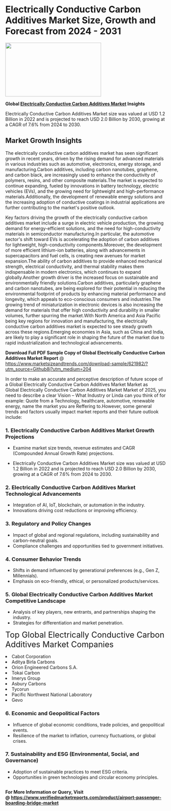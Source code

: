<H1>Electrically Conductive Carbon Additives Market Size, Growth and Forecast from 2024 - 2031</H1><img class="aligncenter size-medium wp-image-584254" src="https://thirdeyenews.in/wp-content/uploads/2024/09/Global-Market-Research-300x168.jpeg" alt="" width="300" height="168" /><p><strong>Global&nbsp;<a href="https://www.marketsizeandtrends.com/download-sample/621982/?utm_source=Github8j?utm_medium=204">Electrically Conductive Carbon Additives Market</a> Insights</strong></p><p>Electrically Conductive Carbon Additives Market size was valued at USD 1.2 Billion in 2022 and is projected to reach USD 2.0 Billion by 2030, growing at a CAGR of 7.6% from 2024 to 2030.</p><p><h2>Market Growth Insights</h2> <p>The electrically conductive carbon additives market has seen significant growth in recent years, driven by the rising demand for advanced materials in various industries such as automotive, electronics, energy storage, and manufacturing.Carbon additives, including carbon nanotubes, graphene, and carbon black, are increasingly used to enhance the conductivity of polymers, resins, and other composite materials.The market is expected to continue expanding, fueled by innovations in battery technology, electric vehicles (EVs), and the growing need for lightweight and high-performance materials.Additionally, the development of renewable energy solutions and the increasing adoption of conductive coatings in industrial applications are further contributing to the market's positive outlook.</p> <p>Key factors driving the growth of the electrically conductive carbon additives market include a surge in electric vehicle production, the growing demand for energy-efficient solutions, and the need for high-conductivity materials in semiconductor manufacturing.In particular, the automotive sector's shift toward EVs is accelerating the adoption of carbon additives for lightweight, high-conductivity components.Moreover, the development of more efficient lithium-ion batteries, along with advancements in supercapacitors and fuel cells, is creating new avenues for market expansion.The ability of carbon additives to provide enhanced mechanical strength, electrical conductivity, and thermal stability makes them indispensable in modern electronics, which continues to expand globally.Another growth driver is the increased focus on sustainable and environmentally friendly solutions.Carbon additives, particularly graphene and carbon nanotubes, are being explored for their potential in reducing the environmental footprint of products by enhancing material performance and longevity, which appeals to eco-conscious consumers and industries.The growing trend of miniaturization in electronic devices is also increasing the demand for materials that offer high conductivity and durability in smaller volumes, further spurring the market.With North America and Asia Pacific being key regions for innovation and manufacturing, the electrically conductive carbon additives market is expected to see steady growth across these regions.Emerging economies in Asia, such as China and India, are likely to play a significant role in shaping the future of the market due to rapid industrialization and technological advancements.<p><span class=""><strong>Download Full PDF Sample Copy of Global Electrically Conductive Carbon Additives Market Report</strong> @ <a href="https://www.marketsizeandtrends.com/download-sample/621982/?utm_source=Github8j?utm_medium=204" target="_blank">https://www.marketsizeandtrends.com/download-sample/621982/?utm_source=Github8j?utm_medium=204</a></span></p><p>In order to make an accurate and perceptive description of future scope of a Global&nbsp;Electrically Conductive Carbon Additives Market Market as Global&nbsp;Electrically Conductive Carbon Additives Market Market of 2025, you need to describe a clear Vision &ndash; What Industry or Linda can you think of for example: Quote from a Technology, healthcare, automotive, renewable energy, name the market you are Reffering to.However, some general trends and factors usually impact market reports and their future outlook include:</p><h3>1.&nbsp;<strong>Electrically Conductive Carbon Additives Market Growth Projections</strong></h3><ul><li>Examine market size trends, revenue estimates and CAGR (Compounded Annual Growth Rate) projections.</li><li><p>Electrically Conductive Carbon Additives Market size was valued at USD 1.2 Billion in 2022 and is projected to reach USD 2.0 Billion by 2030, growing at a CAGR of 7.6% from 2024 to 2030.</p></li></ul><h3>2.&nbsp;<strong>Electrically Conductive Carbon Additives Market Technological Advancements</strong></h3><ul><li>Integration of AI, IoT, blockchain, or automation in the industry.</li><li>Innovations driving cost reductions or improving efficiency.</li></ul><h3>3.&nbsp;<strong>Regulatory and Policy Changes</strong></h3><ul><li>Impact of global and regional regulations, including sustainability and carbon-neutral goals.</li><li>Compliance challenges and opportunities tied to government initiatives.</li></ul><h3>4.&nbsp;<strong>Consumer Behavior Trends</strong></h3><ul><li>Shifts in demand influenced by generational preferences (e.g., Gen Z, Millennials).</li><li>Emphasis on eco-friendly, ethical, or personalized products/services.</li></ul><h3>5.&nbsp;<strong>Global Electrically Conductive Carbon Additives Market Competitive Landscape</strong></h3><ul><li>Analysis of key players, new entrants, and partnerships shaping the industry.</li><li>Strategies for differentiation and market penetration.</li></ul><p data-pm-slice="1 1 []"><span style="color: inherit; font-family: inherit; font-size: 25px;">Top Global Electrically Conductive Carbon Additives Market Companies</span></p><div class="" data-test-id=""><p><li>Cabot Corporation</li><li> Aditya Birla Carbons</li><li> Orion Engineered Carbons S.A.</li><li> Tokai Carbon</li><li> Imerys Group</li><li> Asbury Carbons</li><li> Tycorun</li><li> Pacific Northwest National Laboratory</li><li> Gevo</li></p></div><h3>6.&nbsp;<strong>Economic and Geopolitical Factors</strong></h3><ul><li>Influence of global economic conditions, trade policies, and geopolitical events.</li><li>Resilience of the market to inflation, currency fluctuations, or global crises.</li></ul><h3>7.&nbsp;<strong>Sustainability and ESG (Environmental, Social, and Governance)</strong></h3><ul><li>Adoption of sustainable practices to meet ESG criteria.</li><li>Opportunities in green technologies and circular economy principles.</li></ul><h2><strong style="font-size: 14px;">For More Information or Query, Visit @&nbsp;</strong><a style="background-color: #ffffff; font-size: 14px;" href="https://www.marketsizeandtrends.com/report/electrically-conductive-carbon-additives-market/" target="_blank">https://www.verifiedmarketreports.com/product/airport-passenger-boarding-bridge-market</a></h2>